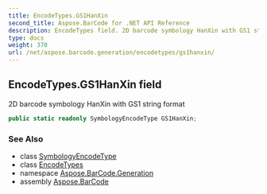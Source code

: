 ```yaml
---
title: EncodeTypes.GS1HanXin
second_title: Aspose.BarCode for .NET API Reference
description: EncodeTypes field. 2D barcode symbology HanXin with GS1 string format
type: docs
weight: 370
url: /net/aspose.barcode.generation/encodetypes/gs1hanxin/
---
```

## EncodeTypes.GS1HanXin field

2D barcode symbology HanXin with GS1 string format

```csharp
public static readonly SymbologyEncodeType GS1HanXin;
```

### See Also

* class [SymbologyEncodeType](../../symbologyencodetype/)
* class [EncodeTypes](../)
* namespace [Aspose.BarCode.Generation](../../../aspose.barcode.generation/)
* assembly [Aspose.BarCode](../../../)


